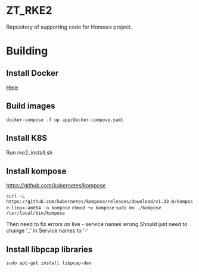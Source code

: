 # ZT_RKE2
Repository of supporting code for Honours project. 

# Building 

## Install Docker 

[Here](https://docs.docker.com/engine/install/ubuntu/)

## Build images

`docker-compose -f up app/docker-compose.yaml`


## Install K8S 
Run rke2_install.sh

## Install kompose 
https://github.com/kubernetes/kompose

`curl -L https://github.com/kubernetes/kompose/releases/download/v1.33.0/kompose-linux-amd64 -o kompose`
`chmod +x kompose`
`sudo mv ./kompose /usr/local/bin/kompose`

Then need to fix errors on live - service names wrong 
Should just need to change '_' in Service names to '-' 

## Install libpcap libraries

`sudo apt-get install libpcap-dev` 